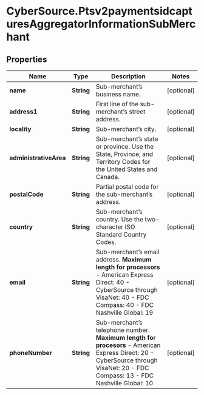 # CyberSource.Ptsv2paymentsidcapturesAggregatorInformationSubMerchant

## Properties
Name | Type | Description | Notes
------------ | ------------- | ------------- | -------------
**name** | **String** | Sub-merchant’s business name. | [optional] 
**address1** | **String** | First line of the sub-merchant’s street address. | [optional] 
**locality** | **String** | Sub-merchant’s city. | [optional] 
**administrativeArea** | **String** | Sub-merchant’s state or province. Use the State, Province, and Territory Codes for the United States and Canada.  | [optional] 
**postalCode** | **String** | Partial postal code for the sub-merchant’s address. | [optional] 
**country** | **String** | Sub-merchant’s country. Use the two-character ISO Standard Country Codes. | [optional] 
**email** | **String** | Sub-merchant’s email address.  **Maximum length for processors**   - American Express Direct: 40  - CyberSource through VisaNet: 40  - FDC Compass: 40  - FDC Nashville Global: 19  | [optional] 
**phoneNumber** | **String** | Sub-merchant’s telephone number.  **Maximum length for procesors**   - American Express Direct: 20  - CyberSource through VisaNet: 20  - FDC Compass: 13  - FDC Nashville Global: 10  | [optional] 


